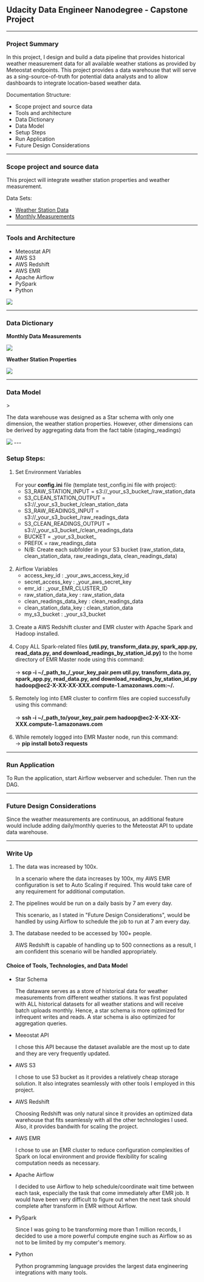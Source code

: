 <h2>Udacity Data Engineer Nanodegree - Capstone Project</h2>

---

<h3>Project Summary</h3>
<p>
In this project, I design and build a data pipeline that provides historical weather measurement data for all available weather stations as provided by  Meteostat endpoints. This project provides a data warehouse that will serve as a sing-source-of-truth for potential data analysts and to allow dashboards to integrate location-based weather data.
</p>

<p>Documentation Structure:</p>

<ul>
<li>Scope project and source data</li>
<li>Tools and architecture</li>
<li>Data Dictionary</li>
<li>Data Model</li>
<li>Setup Steps</li>
<li>Run Application</li>
<li>Future Design Considerations</li>
</ul>

---

<h3>Scope project and source data</h3>
<p>This project will integrate weather station properties and weather measurement.</p>
<p>Data Sets:</p>
<ul>
<li><a href="https://dev.meteostat.net/bulk/stations.html">Weather Station Data</a></li>
<li><a href="https://dev.meteostat.net/bulk/monthly.html">Monthly Measurements</a></li>
</ul>

---

<h3>Tools and Architecture</h3>
<ul>
<li>Meteostat API</li>
<li>AWS S3</li>
<li>AWS Redshift</li>
<li>AWS EMR</li>
<li>Apache Airflow</li>
<li>PySpark</li>
<li>Python</li>
</ul>

<img src="Udacity_capstone.png">

---

<h3>Data Dictionary</h3>
<p><strong>Monthly Data Measurements</strong></p>

<img src="monthly.png">

<p><strong>Weather Station Properties</strong></p>

<img src="station.png">

---

<h3>Data Model</h3>>
<p>The data warehouse was designed as a Star schema with only one dimension, the weather station properties. However,
other dimensions can be derived by aggregating data from the fact table (staging_readings)</p>
<img src="udacity_capstone_project.drawio.png">
---

<h3>Setup Steps:</h3>

<ol>
    <li>Set Environment Variables<br><br>
    For your <strong>config.ini</strong> file (template test_config.ini file with project):<br>
        <ul>
            <li>S3_RAW_STATION_INPUT = s3://_your_s3_bucket_/raw_station_data</li>
            <li>S3_CLEAN_STATION_OUTPUT = s3://_your_s3_bucket_/clean_station_data</li>
            <li>S3_RAW_READINGS_INPUT = s3://_your_s3_bucket_/raw_readings_data</li>
            <li>S3_CLEAN_READINGS_OUTPUT = s3://_your_s3_bucket_/clean_readings_data</li>
            <li>BUCKET = _your_s3_bucket_</li>
            <li>PREFIX = raw_readings_data</li>
            <li>N/B: Create each subfolder in your S3 bucket (raw_station_data, clean_station_data, raw_readings_data, clean_readings_data)</li>
        </ul>
    </li><br>
    <li>Airflow Variables
        <ul>
            <li>access_key_id : _your_aws_access_key_id</li>
            <li>secret_access_key  : _your_aws_secret_key</li>
            <li>emr_id : _your_EMR_CLUSTER_ID</li>
            <li>raw_station_data_key : raw_station_data</li>
            <li>clean_readings_data_key : clean_readings_data</li>
            <li>clean_station_data_key : clean_station_data</li>
            <li>my_s3_bucket : _your_s3_bucket</li>
        </ul>
    </li><br>
    <li>Create a AWS Redshift cluster and EMR cluster with Apache Spark and Hadoop installed.</li><br>
    <li>Copy ALL Spark-related files <strong>(util.py, transform_data.py, spark_app.py, read_data.py, and download_readings_by_station_id.py)</strong> to the home directory of EMR Master node using this command:<br><br>-> <strong>scp -i ~/_path_to_/_your_key_pair.pem util.py, transform_data.py, spark_app.py, read_data.py, and download_readings_by_station_id.py hadoop@ec2-X-XX-XX-XXX.compute-1.amazonaws.com:~/.</strong></li><br>    
    <li>Remotely log into EMR cluster to confirm files are copied successfully using this command:<br><br>-> <strong>ssh -i ~/_path_to/your_key_pair.pem hadoop@ec2-X-XX-XX-XXX.compute-1.amazonaws.com</strong></li><br>
    <li>While remotely logged into EMR Master node, run this command:<br>-> <strong>pip install boto3 requests</strong></li>
</ol>

---

<h3>Run Application</h3>
<p>
To Run the application, start Airflow webserver and scheduler. Then run the DAG.
</p>

---

<h3>Future Design Considerations</h3>
<p>Since the weather measurements are continuous, an additional feature would include adding daily/monthly queries to the Meteostat API to update
data warehouse.</p>

---

<h3>Write Up</h3>
<ol>
    <li>
    The data was increased by 100x.
    <p>
        In a scenario where the data increases by 100x, my AWS EMR configuration is set to Auto Scaling if required. This would take care of any requirement
        for additional computation.
    </p>
    </li>
    <li>
    The pipelines would be run on a daily basis by 7 am every day.
    <p>
        This scenario, as I stated in "Future Design Considerations", would be handled by using Airflow to schedule the job to run at 7 am every day.
    </p>
    </li>
    <li>
    The database needed to be accessed by 100+ people.
    <p>
        AWS Redshift is capable of handling up to 500 connections as a result, I am confident this scenario will be handled appropriately. 
    </p>
    </li>
</ol>

<h4>Choice of Tools, Technologies, and Data Model</h4>
<ul>
    <li>Star Schema
        <p>
            The dataware serves as a store of historical data for weather measurements from different weather stations. It was first populated with ALL
            historical datasets for all weather stations and will receive batch uploads monthly. Hence, a star schema is more optimized for infrequent writes and reads. A star schema is also optimized for aggregation queries.
        </p>
    </li>
    <li>Meeostat API
        <p>
            I chose this API because the dataset available are the most up to date and they are very frequently updated.
        </p>
    </li>
    <li>AWS S3
        <p>
            I chose to use S3 bucket as it provides a relatively cheap storage solution. It also integrates seamlessly with other tools I employed in this project. 
        </p>
    </li>
    <li>AWS Redshift
        <p>
            Choosing Redshift was only natural since it provides an optimized data warehouse that fits seamlessly with all the other technologies I used. Also, it provides bandwith for scaling the project. 
        </p>
    </li>
    <li>AWS EMR
        <p>
            I chose to use an EMR cluster to reduce configuration complexities of Spark on local environment and provide flexibility for scaling computation needs as necessary.
        </p>
    </li>
    <li>Apache Airflow
        <p>
            I decided to use Airflow to help schedule/coordinate wait time between each task, especially the task that come immediately after EMR job. It would have been very difficult to figure out when the next task should complete after transform in EMR without Airflow.
        </p>
    </li>
    <li>PySpark
        <p>
            Since I was going to be transforming more than 1 million records, I decided to use a more powerful compute engine such as Airflow so as not to be limited by my computer's memory.
        </p>
    </li>
    <li>Python
        <p>
            Python programming language provides the largest data engineering integrations with many tools. 
        </p>
    </li>
</ul>
